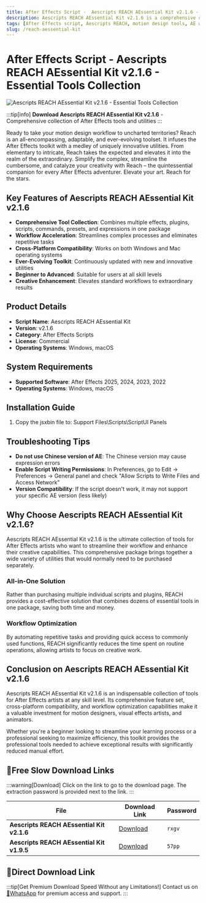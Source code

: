 ```yaml
---
title: After Effects Script -  Aescripts REACH AEssential Kit v2.1.6 - Essential Tools Collection
description: Aescripts REACH AEssential Kit v2.1.6 is a comprehensive collection of After Effects tools, plugins, scripts, commands, presets, and expressions that accelerate your motion design workflow. Supports AE 2025, 2024, 2023, 2022 on Windows and Mac.
tags: [After Effects script, Aescripts REACH, motion design tools, AE workflow, visual effects, animation tools, script collection]
slug: /reach-aessential-kit
---
```

<!--Above is frontmatter Part-generate depend on content meet Google Seo, you need to balance automation efficiency with Google’s core ranking factors—especially E-E-A-T (Experience, Expertise, Authoritativeness, Trustworthiness), -->

<!--First Part-This is Title -->
# After Effects Script -  Aescripts REACH AEssential Kit v2.1.6 - Essential Tools Collection

<!--Second Part-This is First Banner -->
![Aescripts REACH AEssential Kit v2.1.6 - Essential Tools Collection](https://www.gfxcamp.com/wp-content/uploads/2023/07/Reach-AEssential-Kit.jpg)

:::tip[info]
**Download Aescripts REACH AEssential Kit v2.1.6** - Comprehensive collection of After Effects tools and utilities
:::

Ready to take your motion design workflow to uncharted territories? Reach is an all-encompassing, adaptable, and ever-evolving toolset. It infuses the After Effects toolkit with a medley of uniquely innovative utilities. From elementary to intricate, Reach takes the expected and elevates it into the realm of the extraordinary. Simplify the complex, streamline the cumbersome, and catalyze your creativity with Reach – the quintessential companion for every After Effects adventurer. Elevate your art. Reach for the stars.

## Key Features of Aescripts REACH AEssential Kit v2.1.6

- **Comprehensive Tool Collection**: Combines multiple effects, plugins, scripts, commands, presets, and expressions in one package
- **Workflow Acceleration**: Streamlines complex processes and eliminates repetitive tasks
- **Cross-Platform Compatibility**: Works on both Windows and Mac operating systems
- **Ever-Evolving Toolkit**: Continuously updated with new and innovative utilities
- **Beginner to Advanced**: Suitable for users at all skill levels
- **Creative Enhancement**: Elevates standard workflows to extraordinary results

## Product Details

- **Script Name**: Aescripts REACH AEssential Kit
- **Version**: v2.1.6
- **Category**: After Effects Scripts
- **License**: Commercial
- **Operating Systems**: Windows, macOS

## System Requirements

- **Supported Software**: After Effects 2025, 2024, 2023, 2022
- **Operating Systems**: Windows, macOS

## Installation Guide

1. Copy the jsxbin file to: Support Files\\Scripts\\ScriptUI Panels

## Troubleshooting Tips

- **Do not use Chinese version of AE**: The Chinese version may cause expression errors
- **Enable Script Writing Permissions**: In Preferences, go to Edit → Preferences → General panel and check "Allow Scripts to Write Files and Access Network"
- **Version Compatibility**: If the script doesn't work, it may not support your specific AE version (less likely)


## Why Choose Aescripts REACH AEssential Kit v2.1.6?

Aescripts REACH AEssential Kit v2.1.6 is the ultimate collection of tools for After Effects artists who want to streamline their workflow and enhance their creative capabilities. This comprehensive package brings together a wide variety of utilities that would normally need to be purchased separately.

### All-in-One Solution

Rather than purchasing multiple individual scripts and plugins, REACH provides a cost-effective solution that combines dozens of essential tools in one package, saving both time and money.

### Workflow Optimization

By automating repetitive tasks and providing quick access to commonly used functions, REACH significantly reduces the time spent on routine operations, allowing artists to focus on creative work.

## Conclusion on Aescripts REACH AEssential Kit v2.1.6

Aescripts REACH AEssential Kit v2.1.6 is an indispensable collection of tools for After Effects artists at any skill level. Its comprehensive feature set, cross-platform compatibility, and workflow optimization capabilities make it a valuable investment for motion designers, visual effects artists, and animators.

Whether you're a beginner looking to streamline your learning process or a professional seeking to maximize efficiency, this toolkit provides the professional tools needed to achieve exceptional results with significantly reduced manual effort.

<!-- The Last Part-Download -->
## 🐌Free Slow Download Links

:::warning[Download]
Click on the link to go to the download page. The extraction password is provided next to the link.
:::

| File                       | Download Link                                                              | Password |
| -------------------------- | -------------------------------------------------------------------------- | -------- |
| **Aescripts REACH AEssential Kit v2.1.6** | [Download](https://pan.baidu.com/s/1RAHgXiCR8owM3VCC5Y78vw?pwd=rxgv) | `rxgv`   |
| **Aescripts REACH AEssential Kit v1.9.5** | [Download](https://pan.baidu.com/s/1Q0zTdd1HnydeI7eBB4nkFQ?pwd=57pp) | `57pp`   |

## 🚀Direct Download Link
:::tip[Get Premium Download Speed Without any Limitations!]
Contact us on [💬WhatsApp](https://wa.me/+8613237610083) for premium  access and support.
:::
